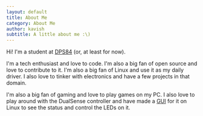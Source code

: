 ```yaml
---
layout: default
title: About Me
category: About Me
author: kavish
subtitle: A little about me :\)
---
```


Hi! I'm a student at [DPS84](https://dpsgurugram84.com) (or, at least for now). 

I'm a tech enthusiast and love to code. I'm also a big fan of open source and love to contribute to it. I'm also a big fan of Linux and use it as my daily driver. I also love to tinker with electronics and have a few projects in that domain.

I'm also a big fan of gaming and love to play games on my PC. I also love to play around with the DualSense controller and have made a [GUI](/projects/DualSense-Control) for it on Linux to see the status and control the LEDs on it.